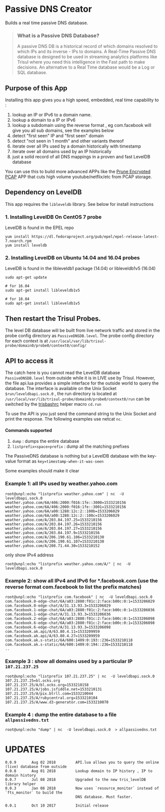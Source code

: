 # Passive DNS Creator

Builds a real time passive DNS database.  

> ### What is a Passive DNS Database? 
> A passive DNS DB is a historical record of which domains resolved to which IPs and its inverse - 
> IPs to domains.  A Real-Time Passive DNS database is designed to be used in 
> streaming analytics platforms like Trisul where you need this intelligence in the Fast
> path to make decisions.  An alternative to a Real Time database would be a Log or SQL 
> database. 


## Purpose of this App

Installing this app gives you a high speed, embedded, real time capability to :   

1. lookup an IP or IPv6  to a domain name.  
2. lookup a domain to a IP or IPv6
3. lookup a subdomain using the reverse format , eg com.facebook will give you all sub domains, see the examples below
3. detect "first seen" IP and "first seen" domain
4. detect "not seen in 1 month" and other variants thereof 
5. iterate over all IPs used by a domain historically with timestamp
6. iterate over all domains used by an IP historically 
7. just a solid record of all DNS mappings in a proven and fast LevelDB database 

You can use this to build more advanced APPs like the [Prune Encrypted PCAP](https://github.com/trisulnsm/apps/tree/master/analyzers/prune-encrypted-pcap)  APP that cuts high volume youtube/netflix/etc from PCAP storage.

## Dependency on LevelDB  

This app requires the `libleveldb` library. See below for install instructions  


### 1. Installing LevelDB On CentOS 7 probe 

LevelDB is found in the EPEL repo

````
yum install https://dl.fedoraproject.org/pub/epel/epel-release-latest-7.noarch.rpm
yum install leveldb
````

### 2. Installing LevelDB on Ubuntu 14.04 and 16.04 probes

LevelDB is found in the libleveldb1 package (14.04) or libleveldb1v5 (16.04)

````
sudo apt-get update 

# for 16.04
sudo apt-get install libleveldb1v5 

# for 18.04
sudo apt-get install libleveldb1v5 
````
## Then restart the Trisul Probes. 

The level DB database will be built from live network traffic and stored in the probe  config directory as `PassiveDNSDB.level`. The probe config directory for each context is at `/usr/local/var/lib/trisul-probe/domain0/probe0/context0/config/`


## API  to access it

The catch here is you cannot read the LevelDB database `PassiveDNSDB.level` from outside while it is in LIVE use by Trisul. However, the file api.lua provides a simple interface for the outside world to query the database.  The interface is available on the Unix Socket `$run/leveldbapi.sock.0` , the run directory is located at `/usr/local/var/lib/trisul-probe/domain0/probe0/context0/run` can be switched by the [trisbashrc](https://www.trisul.org/docs/ref/trisbashrc.html)  helper macro `cd.run` 

To use the  API is you just send the command string to the Unix Socket and print the response. The following  examples use netcat `nc`. 

#### Commands supported
1. `dump` : dumps the entire database 
1. `listprefix<space>prefix` : dump all the matching prefixes

The PassiveDNS database is nothing but a LevelDB database with the key-value format as `key=timestamp-when-it-was-seen`

Some examples should make it clear 

### Example 1: all IPs used by weather.yahoo.com

````
root@unpl:echo "listprefix weather.yahoo.com" | nc  -U leveldbapi.sock.0 
weather.yahoo.com/6A/406:2000:f016:1fe::3000=1533210156
weather.yahoo.com/6A/406:2000:f016:1fe::3001=1533210156
weather.yahoo.com/6A/a00:1288:12c:2::100b=1533206029
weather.yahoo.com/6A/a00:1288:12c:2::100c=1533206029
weather.yahoo.com/A/203.84.197.25=1533210156
weather.yahoo.com/A/203.84.197.26=1533210156
weather.yahoo.com/A/203.84.197.27=1533210156
weather.yahoo.com/A/203.84.197.9=1533210156
weather.yahoo.com/A/206.190.61.106=1533210130
weather.yahoo.com/A/206.190.61.107=1533210130
weather.yahoo.com/A/208.71.44.30=1533210152
````

only show IPv4 address

```
root@unpl:echo "listprefix weather.yahoo.com/A/" | nc  -U leveldbapi.sock.0 
```



### Example 2: show all IPv4 and IPv6 for *.facebook.com (use the reverse format com.facebook to list the prefix matches) 

````
root@unpl:echo "listprefix com.facebook" | nc  -U leveldbapi.sock.0 
com.facebook.0-edge-chat/6A/a03:2880:f01c:2:face:b00c:0:1=1533206029
com.facebook.0-edge-chat/A/31.13.93.3=1533206029
com.facebook.1-edge-chat/6A/a03:2880:f01c:2:face:b00c:0:1=1533206036
com.facebook.1-edge-chat/A/31.13.93.3=1533206036
com.facebook.2-edge-chat/6A/a03:2880:f01c:2:face:b00c:0:1=1533206098
com.facebook.6-edge-chat/6A/a03:2880:f01c:2:face:b00c:0:1=1533206098
com.facebook.6-edge-chat/A/31.13.93.3=1533206098
com.facebook.ak.api/A/63.80.4.11=1533209959
com.facebook.ak.api/A/63.80.4.27=1533209959
com.facebook.ak.s-static/6A/600:1409:0:193::236=1533210118
com.facebook.ak.s-static/6A/600:1409:0:194::236=1533210118
..

````

### Example 3 : show all domains used by a particular IP `107.21.237.25` 

````
root@unpl:echo "listprefix 107.21.237.25" | nc  -U leveldbapi.sock.0 
107.21.237.25=bl.ocks.org
107.21.237.25/A/bl.ocks.org=1533210158
107.21.237.25/A/jobs.jsfiddle.net=1533210131
107.21.237.25/A/pix.btrll.com=1533210044
107.21.237.25/A/rubycentral.org=1533210104
107.21.237.25/A/www.d3-generator.com=1533210070
````

### Example 4 : dump the entire database to a file `allpassivedns.txt` 

````
root@unpl:echo "dump" | nc  -U leveldbapi.sock.0  > allpassivedns.txt 
````


UPDATES
=======

````
0.0.9       Aug 02 2018         API.lua allows you to query the online (live) database from outside
0.0.8       Aug 01 2018         Lookup domain to IP history , IP to domain history 
0.0.7       Jul 08 2018         Upgraded to the new tris_levelDB library helper
0.0.3       Jan 08 2018         Now uses `resource_monitor` instead of `fts_monitor` to build the 
                                DNS database. Must faster. 

0.0.1       Oct 10 2017         Initial release 
````


